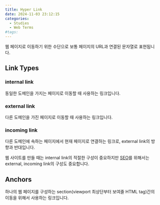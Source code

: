 ```yaml
---
title: Hyper Link
date: 2024-11-03 23:12:15
categories:
  - Studies
  - Web Terms
#tags:
---
```

웹 페이지로 이동하기 위한 수단으로 보통 페이지의 URL과 연결된 문자열로 표현됩니다.

## Link Types

### internal link

동일한 도메인을 가지는 페이지로 이동할 때 사용하는 링크입니다.

### external link

다른 도메인을 가진 페이지로 이동할 때 사용하는 링크입니다.

### incoming link

다른 도메인에 속하는 페이지에서 현재 페이지로 연결하는 링크로, external link의 방향과 반대입니다.

웹 사이트를 만들 때는 internal link의 적절한 구성이 중요하지만 [SEO](../../frontend/seo)를 위해서는 external, incoming link의 구성도 중요합니다.

## Anchors

하나의 웹 페이지를 구성하는 section(viewport 최상단부터 보여줄 HTML tag)간의 이동을 위해서 사용하는 링크입니다.
